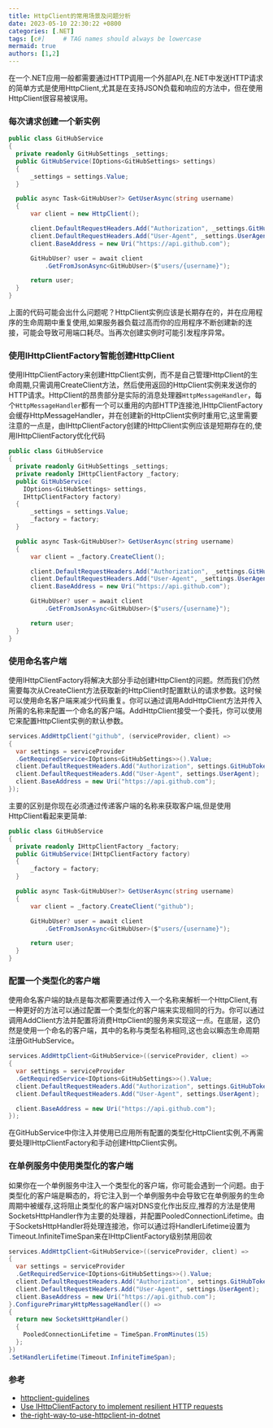 ```yaml
---
title: HttpClient的常用场景及问题分析
date: 2023-05-10 22:30:22 +0800
categories: [.NET]
tags: [c#]     # TAG names should always be lowercase
mermaid: true
authors: [1,2]
---
```

在一个.NET应用一般都需要通过HTTP调用一个外部API,在.NET中发送HTTP请求的简单方式是使用HttpClient,尤其是在支持JSON负载和响应的方法中，但在使用HttpClient很容易被误用。

### 每次请求创建一个新实例
```csharp
public class GitHubService
{
  private readonly GitHubSettings _settings;
  public GitHubService(IOptions<GitHubSettings> settings)
  {
      _settings = settings.Value;
  }

  public async Task<GitHubUser?> GetUserAsync(string username)
  {
      var client = new HttpClient();

      client.DefaultRequestHeaders.Add("Authorization", _settings.GitHubToken);
      client.DefaultRequestHeaders.Add("User-Agent", _settings.UserAgent);
      client.BaseAddress = new Uri("https://api.github.com");

      GitHubUser? user = await client
          .GetFromJsonAsync<GitHubUser>($"users/{username}");

      return user;
  }
}
```
上面的代码可能会出什么问题呢？HttpClient实例应该是长期存在的，并在应用程序的生命周期中重复使用,如果服务器负载过高而你的应用程序不断创建新的连接，可能会导致可用端口耗尽。当再次创建实例时可能引发程序异常。

### 使用IHttpClientFactory智能创建HttpClient
使用IHttpClientFactory来创建HttpClient实例，而不是自己管理HttpClient的生命周期,只需调用CreateClient方法，然后使用返回的HttpClient实例来发送你的HTTP请求。HttpClient的昂贵部分是实际的消息处理器`HttpMessageHandler`，每个`HttpMessageHandler`都有一个可以重用的内部HTTP连接池,IHttpClientFactory会缓存HttpMessageHandler，并在创建新的HttpClient实例时重用它,这里需要注意的一点是，由IHttpClientFactory创建的HttpClient实例应该是短期存在的,使用IHttpClientFactory优化代码
```csharp
public class GitHubService
{
  private readonly GitHubSettings _settings;
  private readonly IHttpClientFactory _factory;
  public GitHubService(
    IOptions<GitHubSettings> settings,
    IHttpClientFactory factory)
  {
      _settings = settings.Value;
      _factory = factory;
  }

  public async Task<GitHubUser?> GetUserAsync(string username)
  {
      var client = _factory.CreateClient();

      client.DefaultRequestHeaders.Add("Authorization", _settings.GitHubToken);
      client.DefaultRequestHeaders.Add("User-Agent", _settings.UserAgent);
      client.BaseAddress = new Uri("https://api.github.com");

      GitHubUser? user = await client
          .GetFromJsonAsync<GitHubUser>($"users/{username}");

      return user;
  }
}
```
### 使用命名客户端
使用IHttpClientFactory将解决大部分手动创建HttpClient的问题。然而我们仍然需要每次从CreateClient方法获取新的HttpClient时配置默认的请求参数。这时候可以使用命名客户端来减少代码重复。你可以通过调用AddHttpClient方法并传入所需的名称来配置一个命名的客户端。AddHttpClient接受一个委托，你可以使用它来配置HttpClient实例的默认参数。
```csharp
services.AddHttpClient("github", (serviceProvider, client) =>
{
  var settings = serviceProvider
  .GetRequiredService<IOptions<GitHubSettings>>().Value;
  client.DefaultRequestHeaders.Add("Authorization", settings.GitHubToken);
  client.DefaultRequestHeaders.Add("User-Agent", settings.UserAgent);
  client.BaseAddress = new Uri("https://api.github.com");
});
```
主要的区别是你现在必须通过传递客户端的名称来获取客户端,但是使用HttpClient看起来更简单:
```csharp
public class GitHubService
{
  private readonly IHttpClientFactory _factory;
  public GitHubService(IHttpClientFactory factory)
  {
      _factory = factory;
  }

  public async Task<GitHubUser?> GetUserAsync(string username)
  {
      var client = _factory.CreateClient("github");

      GitHubUser? user = await client
          .GetFromJsonAsync<GitHubUser>($"users/{username}");

      return user;
  }
}
```
### 配置一个类型化的客户端
使用命名客户端的缺点是每次都需要通过传入一个名称来解析一个HttpClient,有一种更好的方法可以通过配置一个类型化的客户端来实现相同的行为。你可以通过调用AddClient<TClient>方法并配置将消费HttpClient的服务来实现这一点。在底层，这仍然是使用一个命名的客户端，其中的名称与类型名称相同,这也会以瞬态生命周期注册GitHubService。
```csharp
services.AddHttpClient<GitHubService>((serviceProvider, client) =>
{
  var settings = serviceProvider
  .GetRequiredService<IOptions<GitHubSettings>>().Value;
  client.DefaultRequestHeaders.Add("Authorization", settings.GitHubToken);
  client.DefaultRequestHeaders.Add("User-Agent", settings.UserAgent);

  client.BaseAddress = new Uri("https://api.github.com");
});
```
在GitHubService中你注入并使用已应用所有配置的类型化HttpClient实例,不再需要处理IHttpClientFactory和手动创建HttpClient实例。

### 在单例服务中使用类型化的客户端
如果你在一个单例服务中注入一个类型化的客户端，你可能会遇到一个问题。由于类型化的客户端是瞬态的，将它注入到一个单例服务中会导致它在单例服务的生命周期中被缓存,这将阻止类型化的客户端对DNS变化作出反应,推荐的方法是使用SocketsHttpHandler作为主要的处理器，并配置PooledConnectionLifetime。由于SocketsHttpHandler将处理连接池，你可以通过将HandlerLifetime设置为Timeout.InfiniteTimeSpan来在IHttpClientFactory级别禁用回收
```csharp
services.AddHttpClient<GitHubService>((serviceProvider, client) =>
{
  var settings = serviceProvider
  .GetRequiredService<IOptions<GitHubSettings>>().Value;
  client.DefaultRequestHeaders.Add("Authorization", settings.GitHubToken);
  client.DefaultRequestHeaders.Add("User-Agent", settings.UserAgent);
  client.BaseAddress = new Uri("https://api.github.com");
}.ConfigurePrimaryHttpMessageHandler(() =>
{
  return new SocketsHttpHandler()
  {
    PooledConnectionLifetime = TimeSpan.FromMinutes(15)
  };
})
.SetHandlerLifetime(Timeout.InfiniteTimeSpan);
```

### 参考
- [httpclient-guidelines](https://learn.microsoft.com/en-us/dotnet/fundamentals/networking/http/httpclient-guidelines)
- [Use IHttpClientFactory to implement resilient HTTP requests](https://learn.microsoft.com/en-us/dotnet/architecture/microservices/implement-resilient-applications/use-httpclientfactory-to-implement-resilient-http-requests)
- [the-right-way-to-use-httpclient-in-dotnet](https://www.milanjovanovic.tech/blog/the-right-way-to-use-httpclient-in-dotnet)
